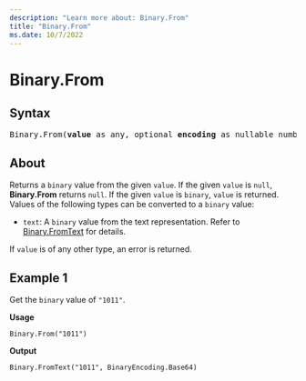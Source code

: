 ```yaml
---
description: "Learn more about: Binary.From"
title: "Binary.From"
ms.date: 10/7/2022
---
```

# Binary.From

## Syntax

<pre>
Binary.From(<b>value</b> as any, optional <b>encoding</b> as nullable number) as nullable binary
</pre>

## About

Returns a `binary` value from the given `value`. If the given `value` is `null`, **Binary.From** returns `null`. If the given `value` is `binary`, `value` is returned. Values of the following types can be converted to a `binary` value:

* `text`: A `binary` value from the text representation. Refer to [Binary.FromText](/powerquery-m/binary-fromtext) for details.

If `value` is of any other type, an error is returned.

## Example 1

Get the `binary` value of `"1011"`.

**Usage**

```powerquery-m
Binary.From("1011")
```

**Output**

`Binary.FromText("1011", BinaryEncoding.Base64)`
